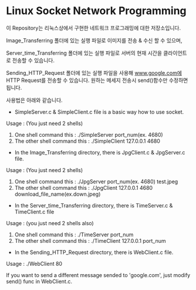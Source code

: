 # Linux Socket Network Programming

이 Repository는 리눅스상에서 구현한 네트워크 프로그래밍에 대한 저장소입니다.

Image_Transferring 폴더에 있는 실행 파일로 이미지를 전송 & 수신 할 수 있으며,

Server_time_Transferring 폴더에 있는 실행 파일로 서버의 현재 시간을 클라이언트로 전송할 수 있습니다.

Sending_HTTP_Request 폴더에 있는 실행 파일을 사용해 www.google.com에 HTTP Request를 전송할 수 있습니다. 원하는 메세지 전송시 send()함수만 수정하면 됩니다.

사용법은 아래와 같습니다.

* SimpleServer.c & SimpleClient.c file is a basic way how to use socket.

Usage : (You just need 2 shells)
1) One shell command this : ./SimpleServer port_num(ex. 4680)
2) The other shell command this : ./SimpleClient 127.0.0.1 4680

* In the Image_Transferring directory, there is JpgClient.c & JpgServer.c file. 

Usage : (You just need 2 shells)
1) One shell command this : ./JpgServer port_num(ex. 4680) test.jpeg
2) The other shell command this : ./JpgClient 127.0.0.1 4680 download_file_name(ex.down.jpeg)

* In the Server_time_Transferring directory, there is TimeServer.c & TimeClient.c file

Usage : (you just need 2 shells also)
1) One shell command this : ./TimeServer port_num
2) The other shell command this : ./TimeClient 127.0.0.1 port_num

* In the Sending_HTTP_Request directory, there is WebClient.c file.

Usage : ./WebClient 80

If you want to send a different message sended to 'google.com', just modify send() func in WebClient.c.

